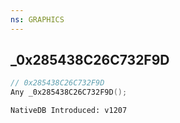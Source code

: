```yaml
---
ns: GRAPHICS
---
```

## _0x285438C26C732F9D

```c
// 0x285438C26C732F9D
Any _0x285438C26C732F9D();
```

```
NativeDB Introduced: v1207
```

